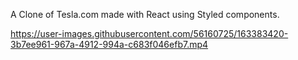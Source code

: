 A Clone of Tesla.com made with React using Styled components.


https://user-images.githubusercontent.com/56160725/163383420-3b7ee961-967a-4912-994a-c683f046efb7.mp4

